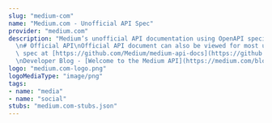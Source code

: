 ```yaml
---
slug: "medium-com"
name: "Medium.com - Unofficial API Spec"
provider: "medium.com"
description: "Medium’s unofficial API documentation using OpenAPI specification.\n\
  \n# Official API\nOfficial API document can also be viewed for most up to date API\
  \ spec at [https://github.com/Medium/medium-api-docs](https://github.com/Medium/medium-api-docs).\n\
  \nDeveloper Blog - [Welcome to the Medium API](https://medium.com/blog/welcome-to-the-medium-api-3418f956552)\n"
logo: "medium.com-logo.png"
logoMediaType: "image/png"
tags:
- name: "media"
- name: "social"
stubs: "medium.com-stubs.json"
---
```

